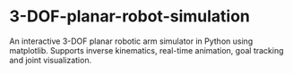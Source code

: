 # 3-DOF-planar-robot-simulation
An interactive 3-DOF planar robotic arm simulator in Python using matplotlib. Supports inverse kinematics, real-time animation, goal tracking and joint visualization.
